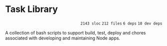 # Task Library

<p align="right"><code>2143 sloc</code>&nbsp;<code>212 files</code>&nbsp;<code>6 deps</code>&nbsp;<code>10 dev deps</code></p>

A collection of bash scripts to support build, test, deploy and chores associated with developing and maintaining Node apps.

<br />

<!-- START doctoc -->
<!-- END doctoc -->
